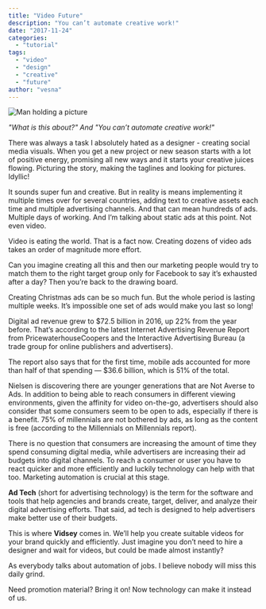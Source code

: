 ```yaml
---
title: "Video Future"
description: "You can’t automate creative work!"
date: "2017-11-24"
categories:
  - "tutorial"
tags:
  - "video"
  - "design"
  - "creative"
  - "future"
author: "vesna"
---
```


![Man holding a picture](/images/man_picture.jpg)

*"What is this about?" And "You can’t automate creative work!"*

There was always a task I absolutely hated as a designer - creating social media visuals. 
When you get a new project or new season starts with a lot of positive energy, promising all new ways and it starts your creative juices flowing. 
Picturing the story, making the taglines and looking for pictures. Idyllic!

It sounds super fun and creative. But in reality is means implementing it multiple times over for several countries, adding text to creative assets 
each time and multiple advertising channels. And that can mean hundreds of ads. Multiple days of working. And I’m talking about static ads at this 
point. Not even video.

Video is eating the world. That is a fact now. Creating dozens of video ads takes an order of magnitude more effort. 

Can you imagine creating all this and then our marketing people would try to match them to the right target group only for Facebook to say it’s 
exhausted after a day? Then you’re back to the drawing board.

Creating Christmas ads can be so much fun. But the whole period is lasting multiple weeks. 
It’s impossible one set of ads would make you last so long!

Digital ad revenue grew to $72.5 billion in 2016, up 22% from the year before. That’s according to the latest Internet Advertising Revenue 
Report from PricewaterhouseCoopers and the Interactive Advertising Bureau (a trade group for online publishers and advertisers).

The report also says that for the first time, mobile ads accounted for more than half of that spending — $36.6 billion, which is 51% of the total. 

Nielsen is discovering there are younger generations that are Not Averse to Ads. In addition to being able to reach consumers in different viewing environments, 
given the affinity for video on-the-go, advertisers should also consider that some consumers seem to be open to ads, especially if there is a benefit. 
75% of millennials are not bothered by ads, as long as the content is free (according to the Millennials on Millennials report).  	

There is no question that consumers are increasing the amount of time they spend consuming digital media, while advertisers are increasing their ad budgets into 
digital channels. To reach a consumer or user you have to react quicker and more efficiently and luckily technology can help with that too. 
Marketing automation is crucial at this stage.

**Ad Tech** (short for advertising technology) is the term for the software and tools that help agencies and brands create, target, deliver, and analyze their digital 
advertising efforts. That said, ad tech is designed to help advertisers make better use of their budgets.

This is where **Vidsey** comes in. We’ll help you create suitable videos for your brand quickly and efficiently. 
Just imagine you don’t need to hire a designer and wait for videos, but could be made almost instantly?  

As everybody talks about automation of jobs. I believe nobody will miss this daily grind.

Need promotion material? Bring it on! Now technology can make it instead of us.
